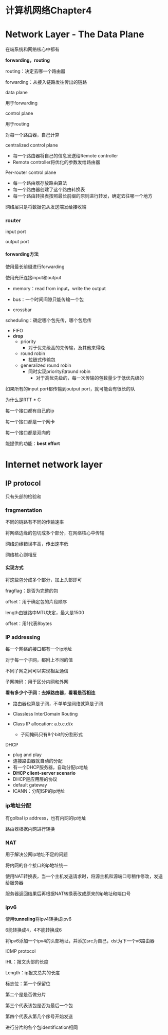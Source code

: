 # 计算机网络Chapter4

# Network Layer - The Data Plane

在端系统和网络核心中都有

**forwarding，routing**

routing：决定去哪一个路由器

forwarding：从接入链路发往传出的链路

data plane

用于forwarding

control plane

用于routing

对每一个路由器，自己计算

centralized control plane

- 每一个路由器将自己的信息发送给Remote controller
- Remote controller将优化的参数发给路由器

Per-router control plane

- 每一个路由器存放路由算法
- 每一个路由器创建了这个路由转换表
- 每一个路由转换表按照最长前缀的原则进行转发，确定去往哪一个地方

网络层只是将数据包从发送端发给接收端

### router

input port

output port

#### forwarding方法

使用最长前缀进行forwarding

使用光纤连接input和output

- memory：read from input，write the output

- bus：一个时间间隙只能传输一个包
- crossbar

scheduling：确定哪个包先传，哪个包后传

- FIFO
- **drop**
  - priority
    - 对于优先级高的先传输，及其他来得晚
  - round robin
    - 拉链式传输包
  - generalized round robin
    - 同时实现priority和round robin
      - 对于高优先级的，每一次传输的包数量少于低优先级的

如果所有的input port都传输到output port，就可能会有很长的队

为什么是RTT * C

每一个接口都有自己的ip

每一个接口都是一个网卡

每一个接口都是双向的

能提供的功能：**best effort**

# Internet network layer

## IP protocol

只有头部的检验和

### fragmentation

不同的链路有不同的传输速率

将网络边缘的包切成多个部分，在网络核心中传输

网络边缘错误率高，传出速率低

网络核心则相反

#### 实现方式

将这些包分成多个部分，加上头部即可

fragflag：是否为完整的包

offset：用于确定包的片段顺序

length由链路中MTU决定，最大是1500

offset：用1代表8bytes

### IP addressing

每一个网络的接口都有一个ip地址

对于每一个子网，都附上不同的值

不同子网之间可以实现相互通信

子网掩码：用于区分内网和外网

**看有多少个子网：去掉路由器，看看是否相连**

- 路由器也算是子网，不单单是网络就算是子网

- Classless InterDomain Routing
- Class IP allocation: a.b.c.d/x
  - 子网掩码只有8个bit的分割形式

DHCP

- plug and play
- 连接路由器就自动的分配
- 有一个DHCP服务器，自动分配ip地址
- **DHCP client-server scenario**
- DHCP是应用层的协议
- default gateway
- ICANN：分配ISP的ip地址

### ip地址分配

有golbal ip address，也有内网的ip地址

路由器根据内网进行转换

### NAT

用于解决公网ip地址不足的问题

将内网的各个接口的ip地址统一

使用NAT转换表，当一个主机发送请求时，将源主机和源端口号稍作修改，发送给服务器

服务器返回结果后再根据NAT转换表改成原来的ip地址和端口号

### ipv6

使用**tunneling**将ipv4转换成ipv6

6能转换成4，4不能转换成6

将ipv6添加一个ipv4的头部地址，并添加src为自己，dst为下一个v6路由器

ICMP protocol





IHL：报文头部的长度

Length：ip报文总共的长度

标志位：第一个保留位

第二个是是否做分片

第三个代表该包是否为最后一个包

第四个代表从第几个序号开始发送

进行分片的各个包identification相同
